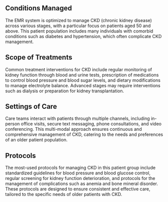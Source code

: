 ## Conditions Managed
The EMR system is optimized to manage CKD (chronic kidney disease) across various stages, with a particular focus on patients aged 50 and above. This patient population includes many individuals with comorbid conditions such as diabetes and hypertension, which often complicate CKD management.

## Scope of Treatments
Common treatment interventions for CKD include regular monitoring of kidney function through blood and urine tests, prescription of medications to control blood pressure and blood sugar levels, and dietary modifications to manage electrolyte balance. Advanced stages may require interventions such as dialysis or preparation for kidney transplantation.

## Settings of Care
Care teams interact with patients through multiple channels, including in-person office visits, secure text messaging, phone consultations, and video conferencing. This multi-modal approach ensures continuous and comprehensive management of CKD, catering to the needs and preferences of an older patient population.

## Protocols
The most-used protocols for managing CKD in this patient group include standardized guidelines for blood pressure and blood glucose control, regular screening for kidney function deterioration, and protocols for the management of complications such as anemia and bone mineral disorder. These protocols are designed to ensure consistent and effective care, tailored to the specific needs of older patients with CKD.
